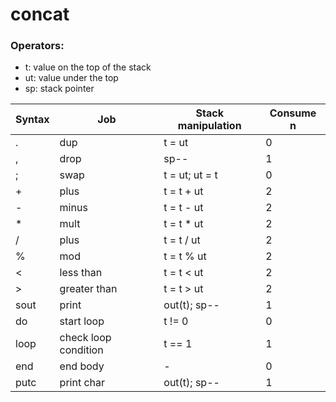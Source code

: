 # concat

### Operators:

- t: value on the top of the stack
- ut: value under the top
- sp: stack pointer

| Syntax | Job | Stack manipulation | Consume n |
| --- | --- | --- | --- |
| . | dup | t = ut | 0
| , | drop | sp-- | 1 |
| ; | swap | t = ut; ut = t | 0 |
| + | plus | t = t + ut | 2 |
| - | minus | t = t - ut | 2 |
| * | mult | t = t * ut | 2 |
| / | plus | t = t / ut | 2 |
| % | mod | t = t % ut | 2 |
| < | less than | t = t < ut | 2 |
| > | greater than | t = t > ut | 2 |
| sout | print | out(t); sp-- | 1 |
| do | start loop | t != 0 | 0 |
| loop | check loop condition | t == 1 | 1 | 
| end | end body | - | 0 |
| putc | print char | out(t); sp-- | 1 |
